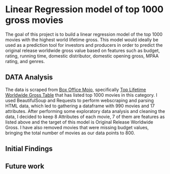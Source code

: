 # Linear Regression model of top 1000 gross movies
The goal of this project is to build a linear regression model of the top 1000 movies with the highest world lifetime gross. This model would ideally be used as a prediction tool for investors and producers in order to predict the original release worldwide gross value based on features such as budget, rating, running time, domestic distributor, domestic opening gross, MPAA rating, and genres.

## DATA Analysis
The data is scraped from [Box Office Mojo](https://www.boxofficemojo.com), specifically [Top Lifetime Worldwide Gross Table](https://www.boxofficemojo.com/chart/ww_top_lifetime_gross/?area=XWW) that has listed top 1000 movies in this category. I used BeautifulSoup and Requests to perform webscraping and parsing HTML data, which led to gathering a dataframe with 990 movies and 17 attributes. After performing some exploratory data analysis and cleaning the data, I decided to keep 8 Attributes of each movie, 7 of them are features as listed above and the target of this model is Original Release Worldwide Gross. I have also removed movies that were missing budget values, bringing the total number of movies as our data points to 800.

## Initial Findings

## Future work
